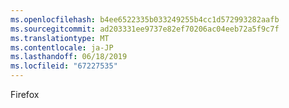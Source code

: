 ```yaml
---
ms.openlocfilehash: b4ee6522335b033249255b4cc1d572993282aafb
ms.sourcegitcommit: ad203331ee9737e82ef70206ac04eeb72a5f9c7f
ms.translationtype: MT
ms.contentlocale: ja-JP
ms.lasthandoff: 06/18/2019
ms.locfileid: "67227535"
---
```

Firefox